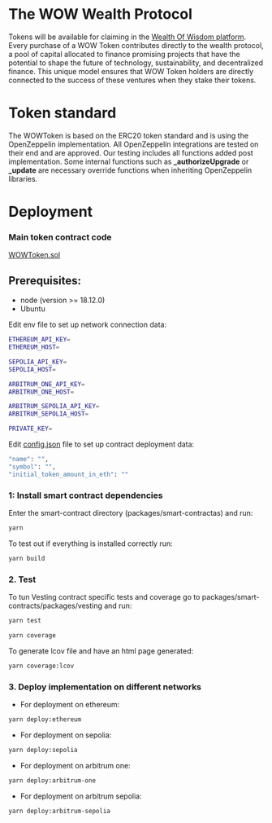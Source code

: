 # The WOW Wealth Protocol
Tokens will be available for claiming in the [Wealth Of Wisdom platform](https://wealthofwisdom.io/wow-token/). 
Every purchase of a WOW Token contributes directly to the wealth protocol, a pool of capital allocated to finance promising projects that have the potential to shape the future of technology, sustainability, and decentralized finance. This unique model ensures that WOW Token holders are directly connected to the success of these ventures when they stake their tokens.

# Token standard
The WOWToken is based on the ERC20 token standard and is using the OpenZeppelin implementation. All OpenZeppelin integrations are tested on their end and are approved. Our testing includes all functions added post implementation. Some internal functions such as **_authorizeUpgrade** or **_update** are necessary override functions when inheriting OpenZeppelin libraries.

# Deployment
### Main token contract code
[WOWToken.sol](packages/smart-contracts/packages/token/contracts/WOWToken.sol)

## Prerequisites:
- node  (version >= 18.12.0)
- Ubuntu

Edit env file to set up network connection data:
```bash
ETHEREUM_API_KEY=
ETHEREUM_HOST=

SEPOLIA_API_KEY=
SEPOLIA_HOST=

ARBITRUM_ONE_API_KEY=
ARBITRUM_ONE_HOST=

ARBITRUM_SEPOLIA_API_KEY=
ARBITRUM_SEPOLIA_HOST=

PRIVATE_KEY=
```

Edit [config.json](packages/smart-contracts/packages/token/scripts/data/config.json) file to set up contract deployment data:

```bash
"name": "",
"symbol": "",
"initial_token_amount_in_eth": ""
```

### 1: Install smart contract dependencies
Enter the smart-contract directory (packages/smart-contractas) and run:
```bash
yarn
```
To test out if everything is installed correctly run:
```bash
yarn build
```

### 2. Test
To tun Vesting contract specific tests and coverage go to packages/smart-contracts/packages/vesting and run:
```bash
yarn test
```

```bash
yarn coverage
```

To generate lcov file and have an html page generated:
```bash
yarn coverage:lcov
```

### 3. Deploy implementation on different networks
- For deployment on ethereum:
```bash
yarn deploy:ethereum
```

- For deployment on sepolia:
```bash
yarn deploy:sepolia
```

- For deployment on arbitrum one:
```bash
yarn deploy:arbitrum-one
```

- For deployment on arbitrum sepolia:
```bash
yarn deploy:arbitrum-sepolia
```

